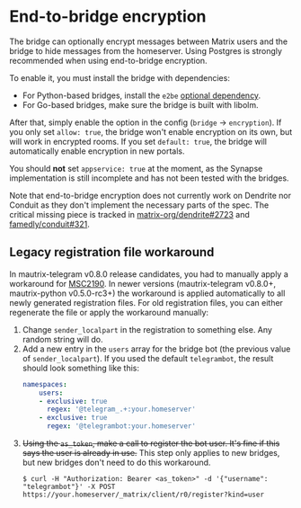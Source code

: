 # End-to-bridge encryption
The bridge can optionally encrypt messages between Matrix users and the bridge
to hide messages from the homeserver. Using Postgres is strongly recommended
when using end-to-bridge encryption.

To enable it, you must install the bridge with dependencies:
* For Python-based bridges, install the `e2be` [optional dependency](../python/optional-dependencies.md).
* For Go-based bridges, make sure the bridge is built with libolm.

After that, simply enable the option in the config (`bridge` → `encryption`).
If you only set `allow: true`, the bridge won't enable encryption on its own,
but will work in encrypted rooms. If you set `default: true`, the bridge will
automatically enable encryption in new portals.

You should **not** set `appservice: true` at the moment, as the Synapse
implementation is still incomplete and has not been tested with the bridges.

Note that end-to-bridge encryption does not currently work on Dendrite nor
Conduit as they don't implement the necessary parts of the spec. The critical
missing piece is tracked in [matrix-org/dendrite#2723] and [famedly/conduit#321].

[matrix-org/dendrite#2723]: https://github.com/matrix-org/dendrite/issues/2723
[famedly/conduit#321]: https://gitlab.com/famedly/conduit/-/issues/321

## Legacy registration file workaround
In mautrix-telegram v0.8.0 release candidates, you had to manually apply a
workaround for [MSC2190](https://github.com/matrix-org/matrix-spec-proposals/pull/2190).
In newer versions (mautrix-telegram v0.8.0+, mautrix-python v0.5.0-rc3+) the
workaround is applied automatically to all newly generated registration files.
For old registration files, you can either regenerate the file or apply the
workaround manually:

1. Change `sender_localpart` in the registration to something else.
   Any random string will do.
2. Add a new entry in the `users` array for the bridge bot (the previous value
   of `sender_localpart`). If you used the default `telegrambot`, the result
   should look something like this:
   ```yaml
   namespaces:
       users:
       - exclusive: true
         regex: '@telegram_.+:your.homeserver'
       - exclusive: true
         regex: '@telegrambot:your.homeserver'
   ```
3. <del>Using the `as_token`, make a call to register the bot user. It's fine
   if this says the user is already in use.</del> This step only applies to new
   bridges, but new bridges don't need to do this workaround.
   ```shell
   $ curl -H "Authorization: Bearer <as_token>" -d '{"username": "telegrambot"}' -X POST https://your.homeserver/_matrix/client/r0/register?kind=user
   ```
